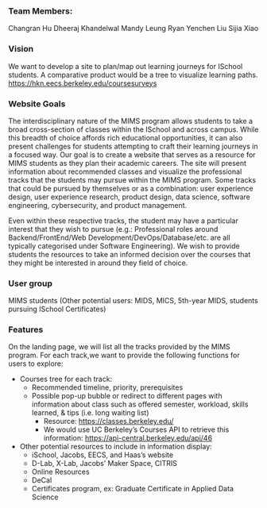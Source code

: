 ### Team Members: 
Changran Hu
Dheeraj Khandelwal
Mandy Leung
Ryan Yenchen Liu
Sijia Xiao

### Vision 
We want to develop a site to plan/map out learning journeys for ISchool students. A comparative product would be a tree to visualize learning paths. https://hkn.eecs.berkeley.edu/coursesurveys

### Website Goals 
The interdisciplinary nature of the MIMS program allows students to take a broad cross-section of classes within the ISchool and across campus. While this breadth of choice affords rich educational opportunities, it can also present challenges for students attempting to craft their learning journeys in a focused way. Our goal is to create a website that serves as a resource for MIMS students as they plan their academic careers. The site will present information about recommended classes and visualize the professional tracks that the students may pursue within the MIMS program. Some tracks that could be pursued by themselves or  as a combination: user experience design, user experience research, product design, data science, software engineering, cybersecurity, and product management.

Even within these respective tracks, the student may have a particular interest that they wish to pursue (e.g.: Professional roles around Backend/FrontEnd/Web Development/DevOps/Database/etc. are all typically categorised under Software Engineering). We wish to provide students the resources to take an informed decision over the courses that they might be interested in around they field of choice.

### User group
MIMS students (Other potential users: MIDS, MICS, 5th-year MIDS, students pursuing ISchool Certificates)

### Features 
On the landing page, we will list all the tracks provided by the MIMS program. For each track,we want to provide the following functions for users to explore:

- Courses tree for each track:
  - Recommended timeline, priority, prerequisites
  - Possible pop-up bubble or redirect to different pages with information about class such as offered semester, workload, skills learned, & tips (i.e. long waiting list)
    - Resource: https://classes.berkeley.edu/
    - We would use UC Berkeley’s Courses API to retrieve this information: https://api-central.berkeley.edu/api/46
- Other potential resources to include in information display:
  - iSchool, Jacobs, EECS, and Haas’s website
  - D-Lab, X-Lab, Jacobs’ Maker Space, CITRIS
  - Online Resources
  - DeCal
  - Certificates program, ex: Graduate Certificate in Applied Data Science
